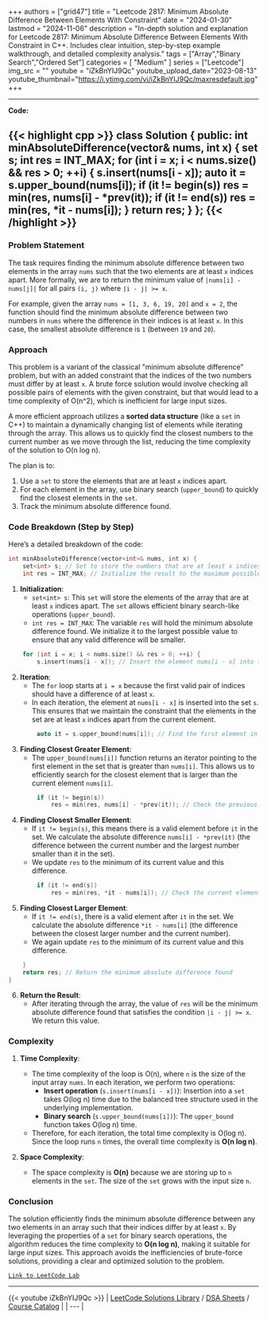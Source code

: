 
+++
authors = ["grid47"]
title = "Leetcode 2817: Minimum Absolute Difference Between Elements With Constraint"
date = "2024-01-30"
lastmod = "2024-11-06"
description = "In-depth solution and explanation for Leetcode 2817: Minimum Absolute Difference Between Elements With Constraint in C++. Includes clear intuition, step-by-step example walkthrough, and detailed complexity analysis."
tags = ["Array","Binary Search","Ordered Set"]
categories = [
    "Medium"
]
series = ["Leetcode"]
img_src = ""
youtube = "iZkBnYIJ9Qc"
youtube_upload_date="2023-08-13"
youtube_thumbnail="https://i.ytimg.com/vi/iZkBnYIJ9Qc/maxresdefault.jpg"
+++



---
**Code:**

{{< highlight cpp >}}
class Solution {
public:
    int minAbsoluteDifference(vector<int>& nums, int x) {
    set<int> s;
    int res = INT_MAX;
    for (int i = x; i < nums.size() && res > 0; ++i) {
        s.insert(nums[i - x]);
        auto it = s.upper_bound(nums[i]);
        if (it != begin(s))
            res = min(res, nums[i] - *prev(it));
        if (it != end(s))
            res = min(res, *it - nums[i]);
    }
        return res;
    }
};
{{< /highlight >}}
---

### Problem Statement

The task requires finding the minimum absolute difference between two elements in the array `nums` such that the two elements are at least `x` indices apart. More formally, we are to return the minimum value of `|nums[i] - nums[j]|` for all pairs `(i, j)` where `|i - j| >= x`.

For example, given the array `nums = [1, 3, 6, 19, 20]` and `x = 2`, the function should find the minimum absolute difference between two numbers in `nums` where the difference in their indices is at least `x`. In this case, the smallest absolute difference is `1` (between `19` and `20`).

### Approach

This problem is a variant of the classical "minimum absolute difference" problem, but with an added constraint that the indices of the two numbers must differ by at least `x`. A brute force solution would involve checking all possible pairs of elements with the given constraint, but that would lead to a time complexity of O(n^2), which is inefficient for large input sizes.

A more efficient approach utilizes a **sorted data structure** (like a `set` in C++) to maintain a dynamically changing list of elements while iterating through the array. This allows us to quickly find the closest numbers to the current number as we move through the list, reducing the time complexity of the solution to O(n log n).

The plan is to:
1. Use a `set` to store the elements that are at least `x` indices apart.
2. For each element in the array, use binary search (`upper_bound`) to quickly find the closest elements in the `set`.
3. Track the minimum absolute difference found.

### Code Breakdown (Step by Step)

Here’s a detailed breakdown of the code:

```cpp
int minAbsoluteDifference(vector<int>& nums, int x) {
    set<int> s; // Set to store the numbers that are at least x indices apart
    int res = INT_MAX; // Initialize the result to the maximum possible value
```

1. **Initialization**: 
   - `set<int> s`: This `set` will store the elements of the array that are at least `x` indices apart. The `set` allows efficient binary search-like operations (`upper_bound`).
   - `int res = INT_MAX`: The variable `res` will hold the minimum absolute difference found. We initialize it to the largest possible value to ensure that any valid difference will be smaller.

```cpp
    for (int i = x; i < nums.size() && res > 0; ++i) {
        s.insert(nums[i - x]); // Insert the element nums[i - x] into the set
```

2. **Iteration**:
   - The `for` loop starts at `i = x` because the first valid pair of indices should have a difference of at least `x`.
   - In each iteration, the element at `nums[i - x]` is inserted into the set `s`. This ensures that we maintain the constraint that the elements in the set are at least `x` indices apart from the current element.

```cpp
        auto it = s.upper_bound(nums[i]); // Find the first element in the set that is greater than nums[i]
```

3. **Finding Closest Greater Element**:
   - The `upper_bound(nums[i])` function returns an iterator pointing to the first element in the set that is greater than `nums[i]`. This allows us to efficiently search for the closest element that is larger than the current element `nums[i]`.

```cpp
        if (it != begin(s))
            res = min(res, nums[i] - *prev(it)); // Check the previous element for the closest smaller value
```

4. **Finding Closest Smaller Element**:
   - If `it != begin(s)`, this means there is a valid element before `it` in the set. We calculate the absolute difference `nums[i] - *prev(it)` (the difference between the current number and the largest number smaller than it in the set).
   - We update `res` to the minimum of its current value and this difference.

```cpp
        if (it != end(s))
            res = min(res, *it - nums[i]); // Check the current element for the closest larger value
```

5. **Finding Closest Larger Element**:
   - If `it != end(s)`, there is a valid element after `it` in the set. We calculate the absolute difference `*it - nums[i]` (the difference between the closest larger number and the current number).
   - We again update `res` to the minimum of its current value and this difference.

```cpp
    }
    return res; // Return the minimum absolute difference found
}
```

6. **Return the Result**:
   - After iterating through the array, the value of `res` will be the minimum absolute difference found that satisfies the condition `|i - j| >= x`. We return this value.

### Complexity

1. **Time Complexity**:
   - The time complexity of the loop is O(n), where `n` is the size of the input array `nums`. In each iteration, we perform two operations:
     - **Insert operation** (`s.insert(nums[i - x])`): Insertion into a `set` takes O(log n) time due to the balanced tree structure used in the underlying implementation.
     - **Binary search** (`s.upper_bound(nums[i])`): The `upper_bound` function takes O(log n) time.
   - Therefore, for each iteration, the total time complexity is O(log n). Since the loop runs `n` times, the overall time complexity is **O(n log n)**.

2. **Space Complexity**:
   - The space complexity is **O(n)** because we are storing up to `n` elements in the `set`. The size of the `set` grows with the input size `n`.

### Conclusion

The solution efficiently finds the minimum absolute difference between any two elements in an array such that their indices differ by at least `x`. By leveraging the properties of a `set` for binary search operations, the algorithm reduces the time complexity to **O(n log n)**, making it suitable for large input sizes. This approach avoids the inefficiencies of brute-force solutions, providing a clear and optimized solution to the problem.

[`Link to LeetCode Lab`](https://leetcode.com/problems/minimum-absolute-difference-between-elements-with-constraint/description/)

---
{{< youtube iZkBnYIJ9Qc >}}
| [LeetCode Solutions Library](https://grid47.xyz/leetcode/) / [DSA Sheets](https://grid47.xyz/sheets/) / [Course Catalog](https://grid47.xyz/courses/) |
| --- |

